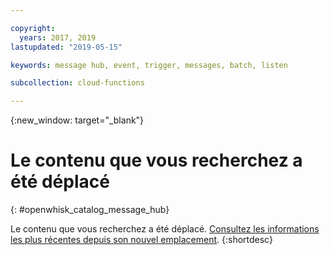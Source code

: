 ```yaml
---

copyright:
  years: 2017, 2019
lastupdated: "2019-05-15"

keywords: message hub, event, trigger, messages, batch, listen

subcollection: cloud-functions

---
```


{:new_window: target="_blank"}
# Le contenu que vous recherchez a été déplacé
{: #openwhisk_catalog_message_hub}

Le contenu que vous recherchez a été déplacé. [Consultez les informations les plus récentes depuis son nouvel emplacement](/docs/openwhisk?topic=cloud-functions-pkg_event_streams).
{:shortdesc}
